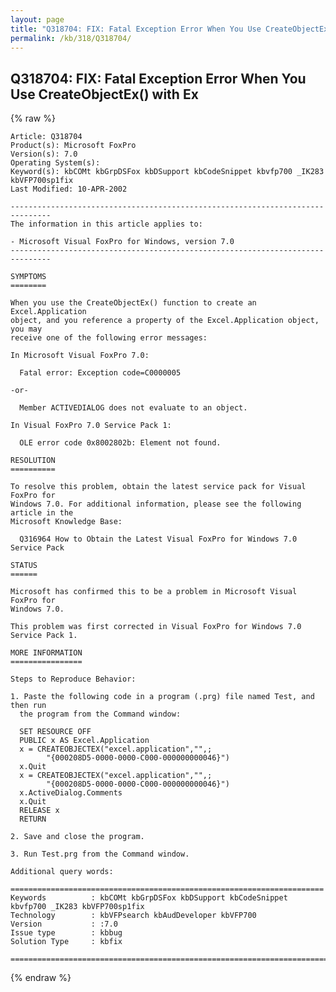 ```yaml
---
layout: page
title: "Q318704: FIX: Fatal Exception Error When You Use CreateObjectEx() with Ex"
permalink: /kb/318/Q318704/
---
```


## Q318704: FIX: Fatal Exception Error When You Use CreateObjectEx() with Ex

{% raw %}

	Article: Q318704
	Product(s): Microsoft FoxPro
	Version(s): 7.0
	Operating System(s): 
	Keyword(s): kbCOMt kbGrpDSFox kbDSupport kbCodeSnippet kbvfp700 _IK283 kbVFP700sp1fix
	Last Modified: 10-APR-2002
	
	-------------------------------------------------------------------------------
	The information in this article applies to:
	
	- Microsoft Visual FoxPro for Windows, version 7.0 
	-------------------------------------------------------------------------------
	
	SYMPTOMS
	========
	
	When you use the CreateObjectEx() function to create an Excel.Application
	object, and you reference a property of the Excel.Application object, you may
	receive one of the following error messages:
	
	In Microsoft Visual FoxPro 7.0:
	
	  Fatal error: Exception code=C0000005
	
	-or-
	
	  Member ACTIVEDIALOG does not evaluate to an object.
	
	In Visual FoxPro 7.0 Service Pack 1:
	
	  OLE error code 0x8002802b: Element not found.
	
	RESOLUTION
	==========
	
	To resolve this problem, obtain the latest service pack for Visual FoxPro for
	Windows 7.0. For additional information, please see the following article in the
	Microsoft Knowledge Base:
	
	  Q316964 How to Obtain the Latest Visual FoxPro for Windows 7.0 Service Pack
	
	STATUS
	======
	
	Microsoft has confirmed this to be a problem in Microsoft Visual FoxPro for
	Windows 7.0.
	
	This problem was first corrected in Visual FoxPro for Windows 7.0 Service Pack 1.
	
	MORE INFORMATION
	================
	
	Steps to Reproduce Behavior:
	
	1. Paste the following code in a program (.prg) file named Test, and then run
	  the program from the Command window:
	
	  SET RESOURCE OFF
	  PUBLIC x AS Excel.Application
	  x = CREATEOBJECTEX("excel.application","",;
	        "{000208D5-0000-0000-C000-000000000046}")
	  x.Quit
	  x = CREATEOBJECTEX("excel.application","",;
	        "{000208D5-0000-0000-C000-000000000046}")
	  x.ActiveDialog.Comments
	  x.Quit
	  RELEASE x
	  RETURN
	
	2. Save and close the program.
	
	3. Run Test.prg from the Command window.
	
	Additional query words:
	
	======================================================================
	Keywords          : kbCOMt kbGrpDSFox kbDSupport kbCodeSnippet kbvfp700 _IK283 kbVFP700sp1fix 
	Technology        : kbVFPsearch kbAudDeveloper kbVFP700
	Version           : :7.0
	Issue type        : kbbug
	Solution Type     : kbfix
	
	=============================================================================
	

{% endraw %}
